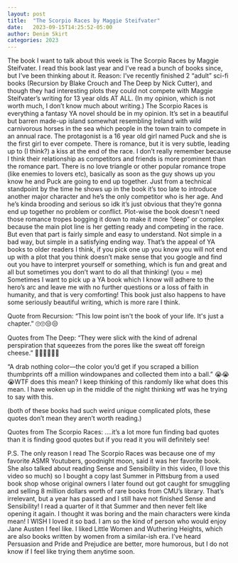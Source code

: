 ```yaml
---
layout: post
title:  "The Scorpio Races by Maggie Steifvater"
date:   2023-09-15T14:25:52-05:00
author: Denim Skirt
categories: 2023
---
```


The book I want to talk about this week is The Scorpio Races by Maggie Steifvater. I read this book last year and I’ve read a bunch of books since, but I’ve been thinking about it. Reason: I’ve recently finished 2 “adult” sci-fi books (Recursion by Blake Crouch and The Deep by Nick Cutter), and though they had interesting plots they could not compete with Maggie Steifvater’s writing for 13 year olds AT ALL. (In my opinion, which is not worth much, I don’t know much about writing.) The Scorpio Races is everything a fantasy YA novel should be in my opinion. It’s set in a beautiful but barren made-up island somewhat resembling Ireland with wild carnivorous horses in the sea which people in the town train to compete in an annual race. The protagonist is a 16 year old girl named Puck and she is the first girl to ever compete. There is romance, but it is very subtle, leading up to (I think?) a kiss at the end of the race. I don’t really remember because I think their relationship as competitors and friends is more prominent than the romance part. There is no love triangle or other popular romance trope (like enemies to lovers etc), basically as soon as the guy shows up you know he and Puck are going to end up together. Just from a technical standpoint by the time he shows up in the book it’s too late to introduce another major character and he’s the only competitor who is her age. And he’s kinda brooding and serious so idk it’s just obvious that they’re gonna end up together no problem or conflict. Plot-wise the book doesn't need those romance tropes bogging it down to make it more “deep” or complex because the main plot line is her getting ready and competing in the race. But even that part is fairly simple and easy to understand. Not simple in a bad way, but simple in a satisfying ending way. That’s the appeal of YA books to older readers I think, if you pick one up you know you will not end up with a plot that you think doesn’t make sense that you google and find out you have to interpret yourself or something, which is fun and great and all but sometimes you don’t want to do all that thinking! (you = me) Sometimes I want to pick up a YA book which I know will adhere to the hero’s arc and leave me with no further questions or a loss of faith in humanity, and that is very comforting! This book just also happens to have some seriously beautiful writing, which is more rare I think. 

Quote from Recursion:  “This low point isn't the book of your life. It's just a chapter.” 🙄🙄😒😒

Quotes from The Deep: “They were slick with the kind of adrenal perspiration that squeezes from the pores like the sweat off foreign cheese.” 🤢🤢🤢😭😭😭

“A drab nothing color—the color you’d get if you scraped a billion thumbprints off a million windowpanes and collected them into a ball.” 😭😭😭WTF does this mean? I keep thinking of this randomly like what does this mean. I have woken up in the middle of the night thinking wtf was he trying to say with this. 

(both of these books had such weird unique complicated plots, these quotes don’t mean they aren’t worth reading.)

Quotes from The Scorpio Races: ….it’s a lot more fun finding bad quotes than it is finding good quotes but if you read it you will definitely see! 


P.S.  The only reason I read The Scorpio Races was because one of my favorite ASMR Youtubers, goodnight moon, said it was her favorite book. She also talked about reading Sense and Sensibility in this video, (I love this video so much) so I bought a copy last Summer in Pittsburg from a used book shop whose original owners I later found out got caught for smuggling and selling 8 million dollars worth of rare books from CMU’s library. That’s irrelevant, but a year has passed and I still have not finished Sense and Sensibility! I read a quarter of it that Summer and then never felt like opening it again. I thought it was boring and the main characters were kinda mean! I WISH I loved it so bad. I am so the kind of person who would enjoy Jane Austen I feel like. I liked Little Women and Wuthering Heights, which are also books written by women from a similar-ish era. I’ve heard Persuasion and Pride and Prejudice are better, more humorous, but I do not know if I feel like trying them anytime soon.
